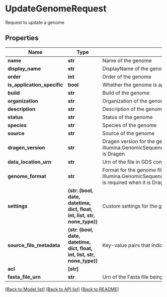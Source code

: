 # UpdateGenomeRequest

Request to update a genome

## Properties
Name | Type | Description | Notes
------------ | ------------- | ------------- | -------------
**name** | **str** | Name of the genome | [optional] 
**display_name** | **str** | DisplayName of the genome | [optional] 
**order** | **int** | Order of the genome | [optional] 
**is_application_specific** | **bool** | Whether the genome is application specific | [optional] 
**build** | **str** | Build of the genome | [optional] 
**organization** | **str** | Organization of the genome | [optional] 
**description** | **str** | Description of the genome | [optional] 
**status** | **str** | Status of the genome | [optional] 
**species** | **str** | Species of the genome | [optional] 
**source** | **str** | Source of the genome | [optional] 
**dragen_version** | **str** | Dragen version for the genome, it is required when Illumina.GenomicSequencingService.Models.Domain.UpdateGenomeParameters.GenomeFormat is Dragen | [optional] 
**data_location_urn** | **str** | Urn of the file in GDS containing the genome data file | [optional] 
**genome_format** | **str** | Format for the genome file, Illumina.GenomicSequencingService.Models.Domain.UpdateGenomeParameters.DragenVersion is required when it is Dragen | [optional] 
**settings** | **{str: (bool, date, datetime, dict, float, int, list, str, none_type)}** | Custom settings for the genome | [optional] 
**source_file_metadata** | **{str: (bool, date, datetime, dict, float, int, list, str, none_type)}** | Key-value pairs that indicate the source files for the specific genome | [optional] 
**acl** | **[str]** |  | [optional] 
**fasta_file_urn** | **str** | Urn of the Fasta file being used by the genome | [optional] 

[[Back to Model list]](../README.md#documentation-for-models) [[Back to API list]](../README.md#documentation-for-api-endpoints) [[Back to README]](../README.md)


